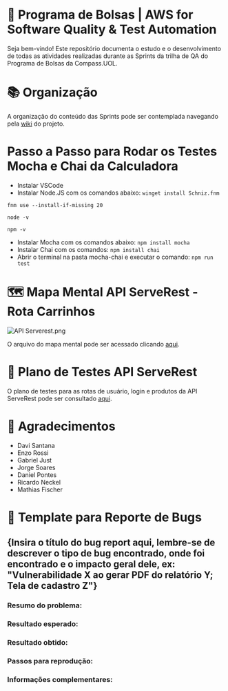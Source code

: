 # 👜 Programa de Bolsas | AWS for Software Quality & Test Automation 
Seja bem-vindo! Este repositório documenta o estudo e o desenvolvimento de todas as atividades realizadas durante as Sprints da trilha de QA do Programa de Bolsas da Compass.UOL.

# 📚 Organização
A organização do conteúdo das Sprints pode ser contemplada navegando pela [wiki](https://github.com/ItzOliver/Programa_de_Bolsas_AWS_for_Software_Quality_Test_Automation/wiki) do projeto.

# Passo a Passo para Rodar os Testes Mocha e Chai da Calculadora
- Instalar VSCode
- Instalar Node.JS com os comandos abaixo:
``` winget install Schniz.fnm ```

``` fnm use --install-if-missing 20 ```

``` node -v ```

``` npm -v ``` 

- Instalar Mocha com os comandos abaixo:
``` npm install mocha ```
- Instalar Chai com os comandos:
``` npm install chai ```
- Abrir o terminal na pasta mocha-chai e executar o comando:
``` npm run test ```

# 🗺 Mapa Mental API ServeRest - Rota Carrinhos
![API Serverest.png](https://github.com/ItzOliver/Programa_de_Bolsas_AWS_for_Software_Quality_Test_Automation/blob/pb_sprint4/src/API%20Serverest%20-%20Carrinhos.png?raw=true)

O arquivo do mapa mental pode ser acessado clicando [aqui](https://github.com/ItzOliver/Programa_de_Bolsas_AWS_for_Software_Quality_Test_Automation/tree/pb_sprint4/Sprint4/Dia%206%2C%207%2C%208%2C%209%20e%2010/Mapa%20Mental).

# 📄 Plano de Testes API ServeRest
O plano de testes para as rotas de usuário, login e produtos da API ServeRest pode ser consultado [aqui](https://github.com/ItzOliver/Programa_de_Bolsas_AWS_for_Software_Quality_Test_Automation/tree/pb_sprint4/Sprint4/Dia%206%2C%207%2C%208%2C%209%20e%2010/Plano%20de%20Testes).

# 🤝 Agradecimentos
- Davi Santana
- Enzo Rossi
- Gabriel Just
- Jorge Soares
- Daniel Pontes
- Ricardo Neckel
- Mathias Fischer

# 📄 Template para Reporte de Bugs
## {Insira o título do bug report aqui, lembre-se de descrever o tipo de bug encontrado, onde foi encontrado e o impacto geral dele, ex: "Vulnerabilidade X ao gerar PDF do relatório Y; Tela de cadastro Z"}

### Resumo do problema:

### Resultado esperado:

### Resultado obtido:

### Passos para reprodução:

### Informações complementares: